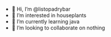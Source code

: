 - 👋 Hi, I’m @listopadrybar
- 👀 I’m interested in houseplants
- 🌱 I’m currently learning java
- 💞️ I’m looking to collaborate on nothing

<!---
listopadrybar/listopadrybar is a ✨ special ✨ repository because its `README.md` (this file) appears on your GitHub profile.
You can click the Preview link to take a look at your changes.
--->
